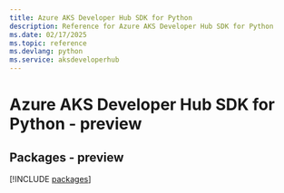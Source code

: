 ```yaml
---
title: Azure AKS Developer Hub SDK for Python
description: Reference for Azure AKS Developer Hub SDK for Python
ms.date: 02/17/2025
ms.topic: reference
ms.devlang: python
ms.service: aksdeveloperhub
---
```

# Azure AKS Developer Hub SDK for Python - preview
## Packages - preview
[!INCLUDE [packages](aks-developer-hub-index.md)]